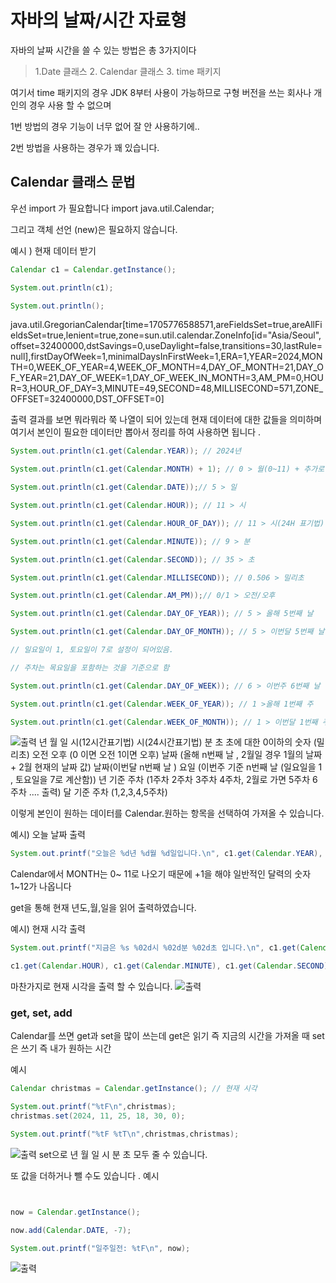 
# 자바의 날짜/시간 자료형

자바의 날짜 시간을 쓸 수 있는 방법은 총 3가지이다

> 1.Date 클래스
> 2. Calendar 클래스
> 3. time 패키지 

여기서 time 패키지의 경우 JDK 8부터 사용이 가능하므로 구형 버전을 쓰는 회사나 개인의 경우 사용 할 수 없으며 

1번 방법의 경우 기능이 너무 없어 잘 안 사용하기에..

2번 방법을 사용하는 경우가 꽤 있습니다.  

## Calendar 클래스 문법

우선 import 가 필요합니다 
import java.util.Calendar;

그리고 객체 선언 (new)은 필요하지 않습니다.

예시 ) 현재 데이터 받기
```java
Calendar c1 = Calendar.getInstance();

System.out.println(c1);

System.out.println();

```
java.util.GregorianCalendar[time=1705776588571,areFieldsSet=true,areAllFieldsSet=true,lenient=true,zone=sun.util.calendar.ZoneInfo[id="Asia/Seoul",offset=32400000,dstSavings=0,useDaylight=false,transitions=30,lastRule=null],firstDayOfWeek=1,minimalDaysInFirstWeek=1,ERA=1,YEAR=2024,MONTH=0,WEEK_OF_YEAR=4,WEEK_OF_MONTH=4,DAY_OF_MONTH=21,DAY_OF_YEAR=21,DAY_OF_WEEK=1,DAY_OF_WEEK_IN_MONTH=3,AM_PM=0,HOUR=3,HOUR_OF_DAY=3,MINUTE=49,SECOND=48,MILLISECOND=571,ZONE_OFFSET=32400000,DST_OFFSET=0]

출력 결과를 보면 뭐라뭐라 쭉 나열이 되어 있는데 현재 데이터에 대한 값들을 의미하며 여기서 본인이 필요한 데이터만 뽑아서 정리를 하여 사용하면 됩니다 .

```java
System.out.println(c1.get(Calendar.YEAR)); // 2024년

System.out.println(c1.get(Calendar.MONTH) + 1); // 0 > 월(0~11) + 추가로 1 더함

System.out.println(c1.get(Calendar.DATE));// 5 > 일

System.out.println(c1.get(Calendar.HOUR)); // 11 > 시

System.out.println(c1.get(Calendar.HOUR_OF_DAY)); // 11 > 시(24H 표기법)

System.out.println(c1.get(Calendar.MINUTE)); // 9 > 분

System.out.println(c1.get(Calendar.SECOND)); // 35 > 초

System.out.println(c1.get(Calendar.MILLISECOND)); // 0.506 > 밀리초

System.out.println(c1.get(Calendar.AM_PM));// 0/1 > 오전/오후

System.out.println(c1.get(Calendar.DAY_OF_YEAR)); // 5 > 올해 5번째 날

System.out.println(c1.get(Calendar.DAY_OF_MONTH)); // 5 > 이번달 5번째 날

// 일요일이 1, 토요일이 7로 설정이 되어있음.

// 주차는 목요일을 포함하는 것을 기준으로 함

System.out.println(c1.get(Calendar.DAY_OF_WEEK)); // 6 > 이번주 6번째 날 (요일)

System.out.println(c1.get(Calendar.WEEK_OF_YEAR)); // 1 >올해 1번째 주

System.out.println(c1.get(Calendar.WEEK_OF_MONTH)); // 1 > 이번달 1번째 주
```
![출력](https://github.com/juniel1299/juniel1299.github.io/assets/62318700/af1f154e-ffe7-4bc2-8662-0f02b6226acb)
년 
월
일
시(12시간표기법)
시(24시간표기법)
분
초
초에 대한 0이하의 숫자  (밀리초)
오전 오후  (0 이면 오전 1이면 오후)
날짜 (올해 n번째 날  , 2월일 경우 1월의 날짜 + 2월 현재의 날짜 값)
날짜(이번달 n번째 날 )
요일 (이번주 기준 n번째 날 (일요일을 1 , 토요일을 7로 계산함))
년 기준 주차 (1주차 2주차 3주차 4주차, 2월로 가면 5주차 6주차 .... 출력)
달 기준 주차 (1,2,3,4,5주차)



이렇게 본인이 원하는 데이터를 Calendar.원하는 항목을 선택하여 가져올 수 있습니다.

예시) 오늘 날짜 출력
```java
System.out.printf("오늘은 %d년 %d월 %d일입니다.\n", c1.get(Calendar.YEAR), (c1.get(Calendar.MONTH) + 1),c1.get(Calendar.DATE));
```
Calendar에서 MONTH는 0~ 11로 나오기 때문에 +1을 해야 일반적인 달력의 숫자 1~12가 나옵니다

get을 통해 현재 년도,월,일을 읽어 출력하였습니다.

예시) 현재 시각 출력
```java
System.out.printf("지금은 %s %02d시 %02d분 %02d초 입니다.\n", c1.get(Calendar.AM_PM) == 0 ? "오전" : "오후",

c1.get(Calendar.HOUR), c1.get(Calendar.MINUTE), c1.get(Calendar.SECOND));
```
마찬가지로 현재 시각을 출력 할 수 있습니다.
![출력]()
### get, set, add 
Calendar를 쓰면 get과 set을 많이 쓰는데 
get은 읽기 즉 지금의 시간을 가져올 때 
set은 쓰기 즉 내가 원하는 시간

예시 
```java
Calendar christmas = Calendar.getInstance(); // 현재 시각

System.out.printf("%tF\n",christmas);
christmas.set(2024, 11, 25, 18, 30, 0);

System.out.printf("%tF %tT\n",christmas,christmas);
```

![출력]()
set으로 년 월 일 시 분 초 모두 줄 수 있습니다.


또 값을 더하거나 뺄 수도 있습니다 . 
예시 

```java


now = Calendar.getInstance();

now.add(Calendar.DATE, -7);

System.out.printf("일주일전: %tF\n", now);
```
![출력]()

